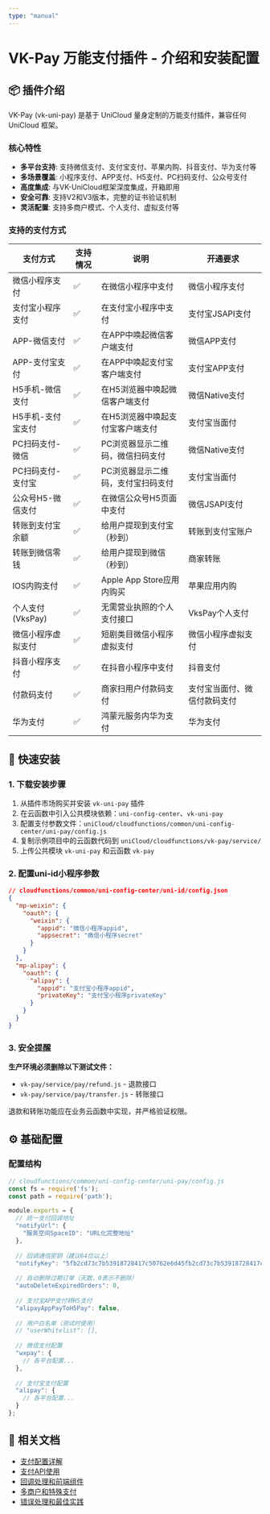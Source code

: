 ```yaml
---
type: "manual"
---
```


# VK-Pay 万能支付插件 - 介绍和安装配置

## 📦 插件介绍

VK-Pay (vk-uni-pay) 是基于 UniCloud 量身定制的万能支付插件，兼容任何 UniCloud 框架。

### 核心特性
- **多平台支持**: 支持微信支付、支付宝支付、苹果内购、抖音支付、华为支付等
- **多场景覆盖**: 小程序支付、APP支付、H5支付、PC扫码支付、公众号支付
- **高度集成**: 与VK-UniCloud框架深度集成，开箱即用
- **安全可靠**: 支持V2和V3版本，完整的证书验证机制
- **灵活配置**: 支持多商户模式、个人支付、虚拟支付等

### 支持的支付方式

| 支付方式 | 支持情况 | 说明 | 开通要求 |
|---------|---------|------|---------|
| 微信小程序支付 | ✅ | 在微信小程序中支付 | 微信小程序支付 |
| 支付宝小程序支付 | ✅ | 在支付宝小程序中支付 | 支付宝JSAPI支付 |
| APP-微信支付 | ✅ | 在APP中唤起微信客户端支付 | 微信APP支付 |
| APP-支付宝支付 | ✅ | 在APP中唤起支付宝客户端支付 | 支付宝APP支付 |
| H5手机-微信支付 | ✅ | 在H5浏览器中唤起微信客户端支付 | 微信Native支付 |
| H5手机-支付宝支付 | ✅ | 在H5浏览器中唤起支付宝客户端支付 | 支付宝当面付 |
| PC扫码支付-微信 | ✅ | PC浏览器显示二维码，微信扫码支付 | 微信Native支付 |
| PC扫码支付-支付宝 | ✅ | PC浏览器显示二维码，支付宝扫码支付 | 支付宝当面付 |
| 公众号H5-微信支付 | ✅ | 在微信公众号H5页面中支付 | 微信JSAPI支付 |
| 转账到支付宝余额 | ✅ | 给用户提现到支付宝（秒到） | 转账到支付宝账户 |
| 转账到微信零钱 | ✅ | 给用户提现到微信（秒到） | 商家转账 |
| IOS内购支付 | ✅ | Apple App Store应用内购买 | 苹果应用内购 |
| 个人支付(VksPay) | ✅ | 无需营业执照的个人支付接口 | VksPay个人支付 |
| 微信小程序虚拟支付 | ✅ | 短剧类目微信小程序虚拟支付 | 微信小程序虚拟支付 |
| 抖音小程序支付 | ✅ | 在抖音小程序中支付 | 抖音支付 |
| 付款码支付 | ✅ | 商家扫用户付款码支付 | 支付宝当面付、微信付款码支付 |
| 华为支付 | ✅ | 鸿蒙元服务内华为支付 | 华为支付 |

## 🚀 快速安装

### 1. 下载安装步骤

1. 从插件市场购买并安装 `vk-uni-pay` 插件
2. 在云函数中引入公共模块依赖：`uni-config-center`、`vk-uni-pay`
3. 配置支付参数文件：`uniCloud/cloudfunctions/common/uni-config-center/uni-pay/config.js`
4. 复制示例项目中的云函数代码到 `uniCloud/cloudfunctions/vk-pay/service/`
5. 上传公共模块 `vk-uni-pay` 和云函数 `vk-pay`

### 2. 配置uni-id小程序参数

```json
// cloudfunctions/common/uni-config-center/uni-id/config.json
{
  "mp-weixin": {
    "oauth": {
      "weixin": {
        "appid": "微信小程序appid",
        "appsecret": "微信小程序secret"
      }
    }
  },
  "mp-alipay": {
    "oauth": {
      "alipay": {
        "appid": "支付宝小程序appid", 
        "privateKey": "支付宝小程序privateKey"
      }
    }
  }
}
```

### 3. 安全提醒

**生产环境必须删除以下测试文件：**
- `vk-pay/service/pay/refund.js` - 退款接口
- `vk-pay/service/pay/transfer.js` - 转账接口

退款和转账功能应在业务云函数中实现，并严格验证权限。

## ⚙️ 基础配置

### 配置结构

```javascript
// cloudfunctions/common/uni-config-center/uni-pay/config.js
const fs = require('fs');
const path = require('path');

module.exports = {
  // 统一支付回调地址
  "notifyUrl": {
    "服务空间SpaceID": "URL化完整地址"
  },
  
  // 回调通信密钥（建议64位以上）
  "notifyKey": "5fb2cd73c7b53918728417c50762e6d45fb2cd73c7b53918728417c50762e6d4",
  
  // 自动删除过期订单（天数，0表示不删除）
  "autoDeleteExpiredOrders": 0,
  
  // 支付宝APP支付转H5支付
  "alipayAppPayToH5Pay": false,
  
  // 用户白名单（测试时使用）
  // "userWhitelist": [],
  
  // 微信支付配置
  "wxpay": {
    // 各平台配置...
  },
  
  // 支付宝支付配置
  "alipay": {
    // 各平台配置...
  }
};
```

## 🔗 相关文档

- [支付配置详解](vk-pay-configuration.md)
- [支付API使用](vk-pay-api-usage.md)
- [回调处理和前端组件](vk-pay-callback-frontend.md)
- [多商户和特殊支付](vk-pay-advanced.md)
- [错误处理和最佳实践](vk-pay-error-handling.md)